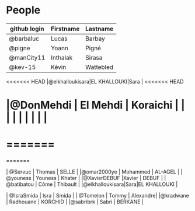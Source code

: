 # People


| github login | Firstname | Lastname |
| ------------ | --------- | -------- |
| @barbaluc    | Lucas     | Barbay   |
| @pigne       | Yoann     | Pigné    |
| @manCity11   | Inthalak  | Sirasa   |
| @kev-15      | Kévin     | Wattebled|
<<<<<<< HEAD
|@elkhalloukisara|EL KHALLOUKI|Sara   |
<<<<<<< HEAD

|@DonMehdi     | El Mehdi  | Koraichi         |
|              |           |          |
|              |           |          |
=======

=======
=======
=======

| @Servuc      | Thomas    | SELLE    |
|@omar2000ye   | Mohammed  | AL-AGEL  |
| @youness     | Youness   | Khater   |
|@XavierDEBUF  |Xavier     | DEBUF    |
| @batibatou   | Côme      | Thibault |
|@elkhalloukisara|Sara|EL KHALLOUKI   |

| @IsraSmida   | Isra      | Smida    |
| @Tomelon     | Tommy     | Alexandre|
|@kradwane     | Radhouane | KORCHID  |
|@sabribrk     | Sabri     | BERKANE  |
